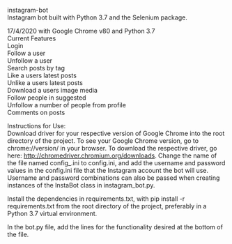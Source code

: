 instagram-bot  
Instagram bot built with Python 3.7 and the Selenium package.  

17/4/2020 with Google Chrome v80 and Python 3.7  
Current Features  
Login  
Follow a user  
Unfollow a user  
Search posts by tag  
Like a users latest posts  
Unlike a users latest posts  
Download a users image media  
Follow people in suggested  
Unfollow a number of people from profile  
Comments on posts  
  
Instructions for Use:  
Download driver for your respective version of Google Chrome into the root directory of the project. To see your Google Chrome version, go to chrome://version/ in your browser. To download the respective driver, go here: http://chromedriver.chromium.org/downloads.
Change the name of the file named config_.ini to config.ini, and add the username and password values in the config.ini file that the Instagram account the bot will use. Username and password combinations can also be passed when creating instances of the InstaBot class in instagram_bot.py.  
  
Install the dependencies in requirements.txt, with pip install -r requirements.txt from the root directory of the project, preferably in a Python 3.7 virtual environment.  
  
In the bot.py file, add the lines for the functionality desired at the bottom of the file.  
